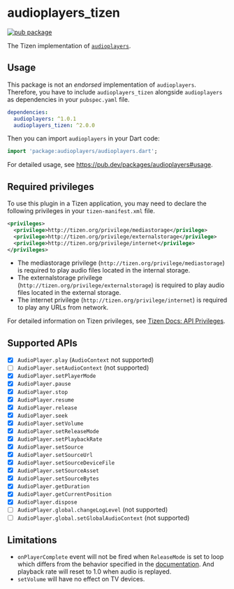 # audioplayers_tizen

[![pub package](https://img.shields.io/pub/v/audioplayers_tizen.svg)](https://pub.dev/packages/audioplayers_tizen)

The Tizen implementation of [`audioplayers`](https://github.com/luanpotter/audioplayers).

## Usage

This package is not an _endorsed_ implementation of `audioplayers`. Therefore, you have to include `audioplayers_tizen` alongside `audioplayers` as dependencies in your `pubspec.yaml` file.

```yaml
dependencies:
  audioplayers: ^1.0.1
  audioplayers_tizen: ^2.0.0

```

Then you can import `audioplayers` in your Dart code:

```dart
import 'package:audioplayers/audioplayers.dart';
```

For detailed usage, see https://pub.dev/packages/audioplayers#usage.

## Required privileges

To use this plugin in a Tizen application, you may need to declare the following privileges in your `tizen-manifest.xml` file.

```xml
<privileges>
  <privilege>http://tizen.org/privilege/mediastorage</privilege>
  <privilege>http://tizen.org/privilege/externalstorage</privilege>
  <privilege>http://tizen.org/privilege/internet</privilege>
</privileges>
```

- The mediastorage privilege (`http://tizen.org/privilege/mediastorage`) is required to play audio files located in the internal storage.
- The externalstorage privilege (`http://tizen.org/privilege/externalstorage`) is required to play audio files located in the external storage.
- The internet privilege (`http://tizen.org/privilege/internet`) is required to play any URLs from network.

For detailed information on Tizen privileges, see [Tizen Docs: API Privileges](https://docs.tizen.org/application/dotnet/get-started/api-privileges).

## Supported APIs

- [x] `AudioPlayer.play` (`AudioContext` not supported)
- [ ] `AudioPlayer.setAudioContext` (not supported)
- [x] `AudioPlayer.setPlayerMode`
- [x] `AudioPlayer.pause`
- [x] `AudioPlayer.stop`
- [x] `AudioPlayer.resume`
- [x] `AudioPlayer.release`
- [x] `AudioPlayer.seek`
- [x] `AudioPlayer.setVolume`
- [x] `AudioPlayer.setReleaseMode`
- [x] `AudioPlayer.setPlaybackRate`
- [x] `AudioPlayer.setSource`
- [x] `AudioPlayer.setSourceUrl`
- [x] `AudioPlayer.setSourceDeviceFile`
- [x] `AudioPlayer.setSourceAsset`
- [x] `AudioPlayer.setSourceBytes`
- [x] `AudioPlayer.getDuration`
- [x] `AudioPlayer.getCurrentPosition`
- [x] `AudioPlayer.dispose`
- [ ] `AudioPlayer.global.changeLogLevel` (not supported)
- [ ] `AudioPlayer.global.setGlobalAudioContext` (not supported)

## Limitations

- `onPlayerComplete` event will not be fired when `ReleaseMode` is set to loop which differs from the behavior specified in the [documentation](https://pub.dev/documentation/audioplayers/latest/audioplayers/AudioPlayer/onPlayerComplete.html). And playback rate will reset to 1.0 when audio is replayed.
- `setVolume` will have no effect on TV devices.